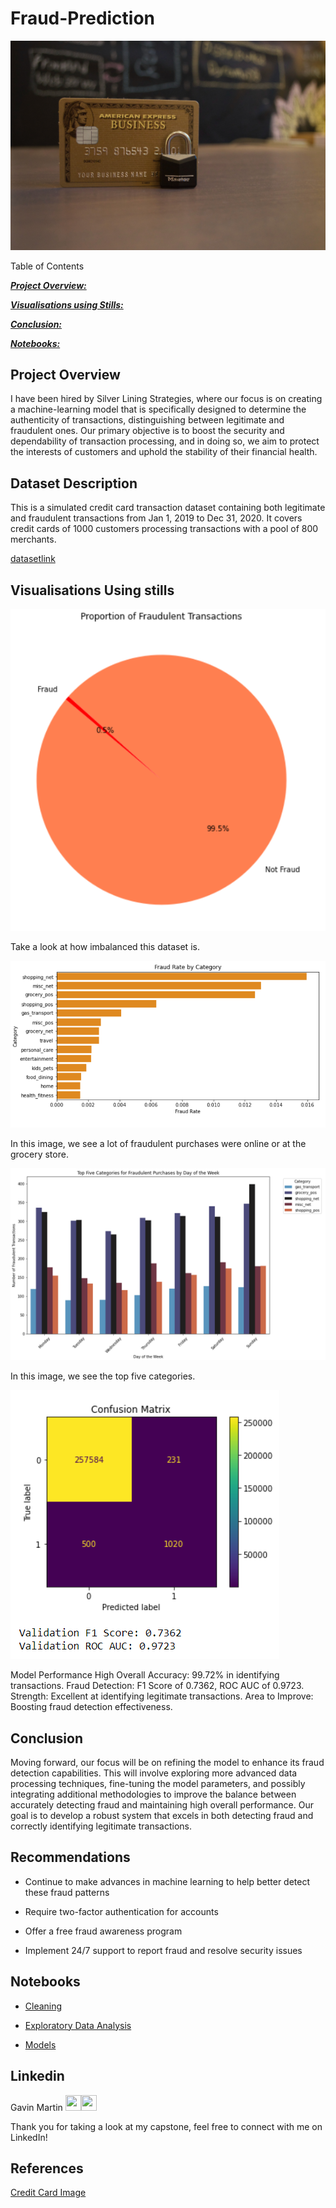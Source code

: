 # Fraud-Prediction
![image info](Images/CardFruad.jpg)

Table of Contents

[***Project Overview:***](#project-overview)

[***Visualisations using Stills:***](#visualisations-using-stills)

[***Conclusion:***](#conclusion)

[***Notebooks:***](#notebooks)


## Project Overview
I have been hired by Silver Lining Strategies, 
where our focus is on creating a machine-learning model 
that is specifically designed to determine the authenticity of transactions, 
distinguishing between legitimate and fraudulent ones. 
Our primary objective is to boost the security and dependability of transaction processing,
and in doing so, we aim to protect the interests of customers and uphold the stability of their financial health.


## Dataset Description
This is a simulated credit card transaction dataset containing both legitimate and fraudulent transactions from Jan 1, 2019 to Dec 31, 2020.
It covers credit cards of 1000 customers processing transactions with a pool of 800 merchants.

[datasetlink](https://www.kaggle.com/datasets/kartik2112/fraud-detection)


## Visualisations Using stills
![piefraud](Images/piefraud.png)

Take a look at how imbalanced this dataset is.


![fraudcate](Images/fraudcate.png)

In this image, we see a lot of fraudulent purchases were online or at the grocery store.


![topcate](Images/topfivecategories.png)

In this image, we see the top five categories.


![Comfusion Matrix](Images/confusionm.png)

Model Performance
High Overall Accuracy: 99.72% in identifying transactions.
Fraud Detection: F1 Score of 0.7362, ROC AUC of 0.9723.
Strength: Excellent at identifying legitimate transactions.
Area to Improve: Boosting fraud detection effectiveness.


## Conclusion
Moving forward, our focus will be on refining the model to enhance its fraud detection capabilities. 
This will involve exploring more advanced data processing techniques, fine-tuning the model parameters,
and possibly integrating additional methodologies to improve the balance between accurately detecting fraud and maintaining high overall performance. 
Our goal is to develop a robust system that excels in both detecting fraud and correctly identifying legitimate transactions.



## Recommendations
- Continue to make advances in machine learning to help better detect these fraud patterns 

- Require two-factor authentication for accounts 

- Offer a free fraud awareness program

- Implement 24/7 support to report fraud and resolve security issues

## Notebooks
* [Cleaning](Notebook/Cleaning.ipynb)

* [Exploratory Data Analysis](Notebook/EDA.ipynb)

* [Models](Notebook/Models.ipynb)





## Linkedin
Gavin Martin <a href = "https://github.com/GitHbGav"><img src='https://cdn.pixabay.com/photo/2022/01/30/13/33/github-6980894_1280.png' width = '25' height='25'></a><a href="https://www.linkedin.com/in/gavin-martin-/"><img src='https://upload.wikimedia.org/wikipedia/commons/8/81/LinkedIn_icon.svg' width = '25' height='25'></a>

Thank you for taking a look at my capstone, feel free to connect with me on LinkedIn!

## References
[Credit Card Image](https://unsplash.com/photos/closeup-photo-of-american-express-business-card-on-brown-surface-x8i6FfaZAbs)

